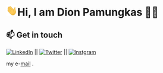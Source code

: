 
# <img src="https://raw.githubusercontent.com/ABSphreak/ABSphreak/master/gifs/Hi.gif" width="30px">Hi, I am Dion Pamungkas 👨‍💻


## 📫 Get in touch
[![LinkedIn](https://img.shields.io/badge/LinkedIn-0077B5?style=for-the-badge&logo=linkedin&logoColor=white)](https://in.linkedin.com/in/dionarya) || [![Twitter](https://img.shields.io/badge/Twitter-1DA1F2?style=for-the-badge&logo=twitter&logoColor=white)](https://twitter.com/dionarya23) || [![Instgram](https://img.shields.io/badge/Instagram-8a3ab9?style=for-the-badge&logo=instagram&logoColor=white)](https://instagram.com/dionarya23)


my e-[mail](mailto:dionarya.p@gmail.com) .
 
